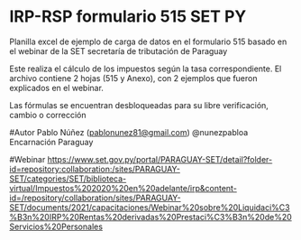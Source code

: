 # IRP-RSP formulario 515 SET PY
Planilla excel de ejemplo de carga de datos en el formulario 515 basado en el webinar de la SET secretaría de tributación de Paraguay

Este realiza el cálculo de los impuestos según la tasa correspondiente.
El archivo contiene 2 hojas (515 y Anexo), con 2 ejemplos que fueron explicados en el webinar.

Las fórmulas se encuentran desbloqueadas para su libre verificación, cambio o corrección

#Autor
Pablo Núñez (pablonunez81@gmail.com) 
@nunezpabloa
Encarnación Paraguay

#Webinar
https://www.set.gov.py/portal/PARAGUAY-SET/detail?folder-id=repository:collaboration:/sites/PARAGUAY-SET/categories/SET/biblioteca-virtual/Impuestos%202020%20en%20adelante/irp&content-id=/repository/collaboration/sites/PARAGUAY-SET/documents/2021/capacitaciones/Webinar%20sobre%20Liquidaci%C3%B3n%20IRP%20Rentas%20derivadas%20Prestaci%C3%B3n%20de%20Servicios%20Personales
